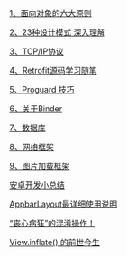 [1、面向对象的六大原则](https://www.cnblogs.com/itfenqing/p/7750524.html)

[2、23种设计模式 深入理解](https://www.cnblogs.com/foryang/p/5849402.html)

[3、TCP/IP协议](https://blog.csdn.net/goodboy1881/article/details/665041)

[4、Retrofit源码学习随笔](https://www.jianshu.com/p/8b44a76197e1)

[5、Proguard 技巧](https://mp.weixin.qq.com/s/sFPnK_nvNQOWRK3rd3XnZw)

[6、关于Binder](https://www.jianshu.com/p/062a6e4f5cbe)

[7、数据库]()

[8、网络框架]()

[9、图片加载框架]()

[安卓开发小总结](https://www.jianshu.com/p/5fade3e20cef)

[AppbarLayout最详细使用说明](https://www.jianshu.com/p/94ceeb8bbf87)

[“丧心病狂”的混淆操作！](https://mp.weixin.qq.com/s?__biz=MzAxMTI4MTkwNQ==&mid=2650827210&idx=1&sn=6d0858db9b71650274dc1720843a8c17&chksm=80b7bd54b7c034429b2a79ed13db474a5b3221ac39ead8c15fda577efd573194f10fdfb68c32&mpshare=1&scene=23&srcid=#rd)

[View.inflate() 的前世今生](https://www.jianshu.com/p/342890fcf5c9)
